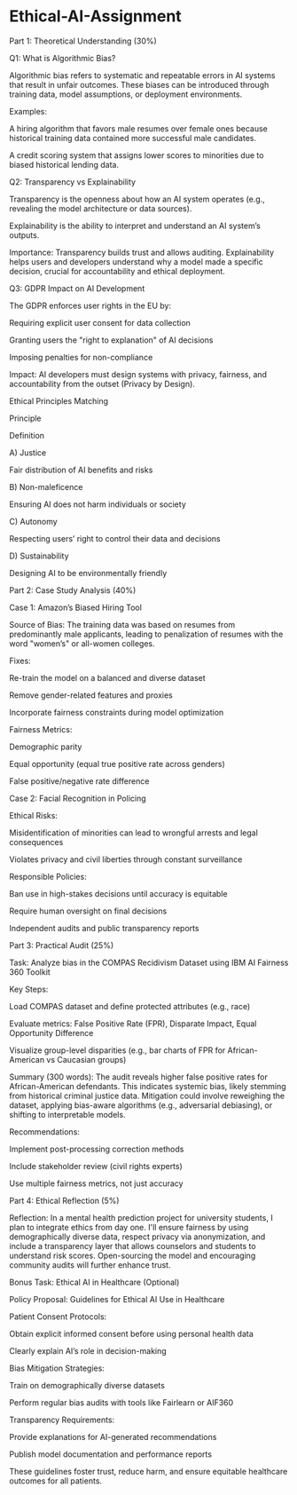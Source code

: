 # Ethical-AI-Assignment

Part 1: Theoretical Understanding (30%)

Q1: What is Algorithmic Bias?

Algorithmic bias refers to systematic and repeatable errors in AI systems that result in unfair outcomes. These biases can be introduced through training data, model assumptions, or deployment environments.

Examples:

A hiring algorithm that favors male resumes over female ones because historical training data contained more successful male candidates.

A credit scoring system that assigns lower scores to minorities due to biased historical lending data.

Q2: Transparency vs Explainability

Transparency is the openness about how an AI system operates (e.g., revealing the model architecture or data sources).

Explainability is the ability to interpret and understand an AI system’s outputs.

Importance:
Transparency builds trust and allows auditing. Explainability helps users and developers understand why a model made a specific decision, crucial for accountability and ethical deployment.

Q3: GDPR Impact on AI Development

The GDPR enforces user rights in the EU by:

Requiring explicit user consent for data collection

Granting users the "right to explanation" of AI decisions

Imposing penalties for non-compliance

Impact: AI developers must design systems with privacy, fairness, and accountability from the outset (Privacy by Design).

Ethical Principles Matching

Principle

Definition

A) Justice

Fair distribution of AI benefits and risks

B) Non-maleficence

Ensuring AI does not harm individuals or society

C) Autonomy

Respecting users’ right to control their data and decisions

D) Sustainability

Designing AI to be environmentally friendly

Part 2: Case Study Analysis (40%)

Case 1: Amazon’s Biased Hiring Tool

Source of Bias: The training data was based on resumes from predominantly male applicants, leading to penalization of resumes with the word "women’s" or all-women colleges.

Fixes:

Re-train the model on a balanced and diverse dataset

Remove gender-related features and proxies

Incorporate fairness constraints during model optimization

Fairness Metrics:

Demographic parity

Equal opportunity (equal true positive rate across genders)

False positive/negative rate difference

Case 2: Facial Recognition in Policing

Ethical Risks:

Misidentification of minorities can lead to wrongful arrests and legal consequences

Violates privacy and civil liberties through constant surveillance

Responsible Policies:

Ban use in high-stakes decisions until accuracy is equitable

Require human oversight on final decisions

Independent audits and public transparency reports

Part 3: Practical Audit (25%)

Task: Analyze bias in the COMPAS Recidivism Dataset using IBM AI Fairness 360 Toolkit

Key Steps:

Load COMPAS dataset and define protected attributes (e.g., race)

Evaluate metrics: False Positive Rate (FPR), Disparate Impact, Equal Opportunity Difference

Visualize group-level disparities (e.g., bar charts of FPR for African-American vs Caucasian groups)

Summary (300 words):
The audit reveals higher false positive rates for African-American defendants. This indicates systemic bias, likely stemming from historical criminal justice data. Mitigation could involve reweighing the dataset, applying bias-aware algorithms (e.g., adversarial debiasing), or shifting to interpretable models.

Recommendations:

Implement post-processing correction methods

Include stakeholder review (civil rights experts)

Use multiple fairness metrics, not just accuracy

Part 4: Ethical Reflection (5%)

Reflection:
In a mental health prediction project for university students, I plan to integrate ethics from day one. I'll ensure fairness by using demographically diverse data, respect privacy via anonymization, and include a transparency layer that allows counselors and students to understand risk scores. Open-sourcing the model and encouraging community audits will further enhance trust.

Bonus Task: Ethical AI in Healthcare (Optional)

Policy Proposal: Guidelines for Ethical AI Use in Healthcare

Patient Consent Protocols:

Obtain explicit informed consent before using personal health data

Clearly explain AI’s role in decision-making

Bias Mitigation Strategies:

Train on demographically diverse datasets

Perform regular bias audits with tools like Fairlearn or AIF360

Transparency Requirements:

Provide explanations for AI-generated recommendations

Publish model documentation and performance reports

These guidelines foster trust, reduce harm, and ensure equitable healthcare outcomes for all patients.
